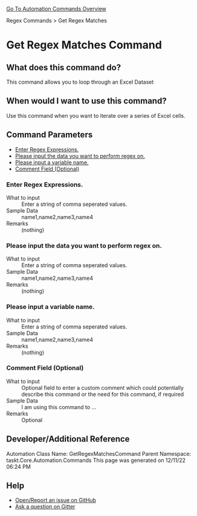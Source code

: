 <!--TITLE: Get Regex Matches Command -->
<!-- SUBTITLE: a command in the Regex Commands group. -->
[Go To Automation Commands Overview](/automation-commands.md)


Regex Commands &gt; Get Regex Matches


# Get Regex Matches Command


## What does this command do?
This command allows you to loop through an Excel Dataset


## When would I want to use this command?
Use this command when you want to iterate over a series of Excel cells.


## Command Parameters
- [Enter Regex Expressions.](#param_0)
- [Please input the data you want to perform regex on.](#param_1)
- [Please input a variable name.](#param_2)
- [Comment Field (Optional)](#param_3)


<a id="param_0"></a>
### Enter Regex Expressions.


<dl>
<dt>What to input</dt><dd>Enter a string of comma seperated values.</dd>
<dt>Sample Data</dt><dd>name1,name2,name3,name4</dd>
<dt>Remarks</dt><dd>(nothing)</dd>
</dl>




<a id="param_1"></a>
### Please input the data you want to perform regex on.


<dl>
<dt>What to input</dt><dd>Enter a string of comma seperated values.</dd>
<dt>Sample Data</dt><dd>name1,name2,name3,name4</dd>
<dt>Remarks</dt><dd>(nothing)</dd>
</dl>




<a id="param_2"></a>
### Please input a variable name.


<dl>
<dt>What to input</dt><dd>Enter a string of comma seperated values.</dd>
<dt>Sample Data</dt><dd>name1,name2,name3,name4</dd>
<dt>Remarks</dt><dd>(nothing)</dd>
</dl>




<a id="param_3"></a>
### Comment Field (Optional)


<dl>
<dt>What to input</dt><dd>Optional field to enter a custom comment which could potentially describe this command or the need for this command, if required</dd>
<dt>Sample Data</dt><dd>I am using this command to ...</dd>
<dt>Remarks</dt><dd>Optional</dd>
</dl>




## Developer/Additional Reference
Automation Class Name: GetRegexMatchesCommand
Parent Namespace: taskt.Core.Automation.Commands
This page was generated on 12/11/22 06:24 PM


## Help
- [Open/Report an issue on GitHub](https://github.com/saucepleez/taskt/issues/new)
- [Ask a question on Gitter](https://gitter.im/taskt-rpa/Lobby)
